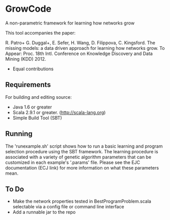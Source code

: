 GrowCode
========

A non-parametric framework for learning how networks grow

This tool accompanies the paper:

R. Patro+ G. Duggal+, E. Sefer, H. Wang, D. Filippova, C. Kingsford. The
missing models: a data driven approach for learning how networks grow. To
Appear: Proc. 18th Intl. Conference on Knowledge Discovery and Data Mining
(KDD) 2012. 

+ Equal contributions

Requirements
------------

For building and editing source:
* Java 1.6 or greater
* Scala 2.9.1 or greater. (http://scala-lang.org)
* Simple Build Tool (SBT) 

Running
-------

The 'runexample.sh' script shows how to run a basic learning and program
selection procedure using the SBT framework.  The learning procedure is
associated with a variety of genetic algorithm parameters that can be
customized in each example's '.params' file.  Please see the EJC documentation
(ECJ link) for more information on what these parameters mean.

To Do
-----

* Make the network properties tested in BestProgramProblem.scala selectable via
  a config file or command line interface
* Add a runnable jar to the repo
